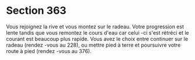 # Section 363

Vous rejoignez la rive et vous montez sur le radeau. Votre
progression est lente tandis que vous remontez le cours d'eau car
celui -ci s'est rétréci et le courant est beaucoup plus rapide. Vous
avez le choix entre continuer sur le radeau (rendez -vous au  228),
ou mettre pied à terre et poursuivre votre route à pied (rendez -vous
au 376).